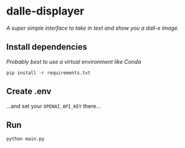 # dalle-displayer
*A super simple interface to take in text and show you a dall-e image.*

## Install dependencies
*Probably best to use a virtual environment like Conda*
```
pip install -r requirements.txt
```

## Create .env
...and set your `OPENAI_API_KEY` there...

## Run
```
python main.py
```
